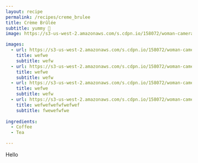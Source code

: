 ```yaml
---
layout: recipe 
permalink: /recipes/creme_brulee
title: Crème Brûlée
subtitle: yummy 🤤
image: https://s3-us-west-2.amazonaws.com/s.cdpn.io/158072/woman-camera.jpg

images:
  - url: https://s3-us-west-2.amazonaws.com/s.cdpn.io/158072/woman-camera.jpg
    title: wefwe
    subtitle: wefw
  - url: https://s3-us-west-2.amazonaws.com/s.cdpn.io/158072/woman-camera.jpg
    title: wefwe
    subtitle: wefw
  - url: https://s3-us-west-2.amazonaws.com/s.cdpn.io/158072/woman-camera.jpg
    title: wefwe
    subtitle: wefw
  - url: https://s3-us-west-2.amazonaws.com/s.cdpn.io/158072/woman-camera.jpg
    title: wefwefwefwfwefwef
    subtitle: fwewefwfwe
  
ingredients:
  - Coffee
  - Tea

---
```


Hello